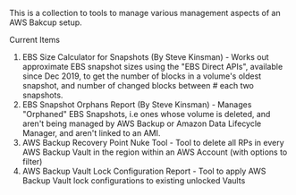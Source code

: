 This is a collection to tools to manage various management aspects of an AWS Bakcup setup.

Current Items

1. EBS Size Calculator for Snapshots (By Steve Kinsman) - Works out approximate EBS snapshot sizes using the "EBS Direct APIs", available since Dec 2019, to get the number of blocks in a volume's oldest snapshot, and number of changed blocks between # each two snapshots.
2. EBS Snapshot Orphans Report (By Steve Kinsman) - Manages "Orphaned" EBS Snapshots, i.e ones whose volume is deleted, and aren't being managed by AWS Backup or Amazon Data Lifecycle Manager, and aren't linked to an AMI.
3. AWS Backup Recovery Point Nuke Tool - Tool to delete all RPs in every AWS Backup Vault in the region within an AWS Account (with options to filter)
4. AWS Backup Vault Lock Configuration Report - Tool to apply AWS Backup Vault lock configurations to existing unlocked Vaults
